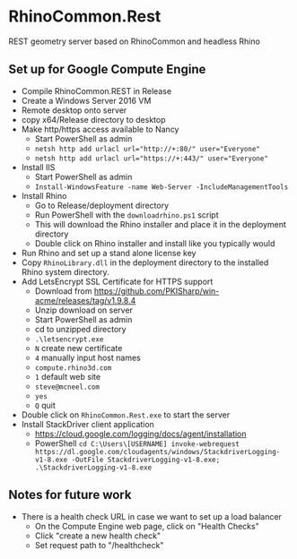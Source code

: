 # RhinoCommon.Rest
REST geometry server based on RhinoCommon and headless Rhino


## Set up for Google Compute Engine
- Compile RhinoCommon.REST in Release
- Create a Windows Server 2016 VM
- Remote desktop onto server
- copy x64/Release directory to desktop
- Make http/https access available to Nancy
    - Start PowerShell as admin
    - `netsh http add urlacl url="http://+:80/" user="Everyone"`
    - `netsh http add urlacl url="https://+:443/" user="Everyone"`
- Install IIS
    - Start PowerShell as admin
    - `Install-WindowsFeature -name Web-Server -IncludeManagementTools`
- Install Rhino
    - Go to Release/deployment directory
    - Run PowerShell with the `downloadrhino.ps1` script
    - This will download the Rhino installer and place it in the deployment directory
    - Double click on Rhino installer and install like you typically would
- Run Rhino and set up a stand alone license key
- Copy `RhinoLibrary.dll` in the deployment directory to the installed Rhino system directory.
- Add LetsEncrypt SSL Certificate for HTTPS support
    - Download from https://github.com/PKISharp/win-acme/releases/tag/v1.9.8.4
    - Unzip download on server
    - Start PowerShell as admin
    - cd to unzipped directory
    - `.\letsencrypt.exe`
    - `N` create new certificate
    - `4` manually input host names
    - `compute.rhino3d.com`
    - `1` default web site
    - `steve@mcneel.com`
    - `yes`
    - `Q` quit
- Double click on `RhinoCommon.Rest.exe` to start the server
- Install StackDriver client application
    - https://cloud.google.com/logging/docs/agent/installation
    - PowerShell `cd C:\Users\[USERNAME]
invoke-webrequest https://dl.google.com/cloudagents/windows/StackdriverLogging-v1-8.exe -OutFile StackdriverLogging-v1-8.exe;
.\StackdriverLogging-v1-8.exe`


## Notes for future work
- There is a health check URL in case we want to set up a load balancer
    - On the Compute Engine web page, click on "Health Checks"
    - Click "create a new health check"
    - Set request path to "/healthcheck"